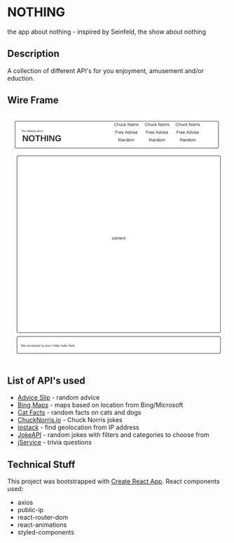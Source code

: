 # NOTHING
the app about nothing - inspired by Seinfeld, the show about nothing

## Description
A collection of different API's for you enjoyment, amusement and/or eduction.

## Wire Frame
![Wireframe](/nothing/planning/nothing_site.png "Nothing wire frame")

## List of API's used
* [Advice Slip](https://api.adviceslip.com/) - random advice
* [Bing Maps](https://docs.microsoft.com/en-us/bingmaps/?redirectedfrom=MSDN) - maps based on location from Bing/Microsoft
* [Cat Facts](https://cat-fact.herokuapp.com/#/) - random facts on cats and dogs
* [ChuckNorris.io](https://api.chucknorris.io/) - Chuck Norris jokes
* [ipstack](https://ipstack.com/) - find geolocation from IP address
* [JokeAPI](https://sv443.net/jokeapi/v2/) - random jokes with filters and categories to choose from
* [jService](http://jservice.io/) - trivia questions

## Technical Stuff
This project was bootstrapped with [Create React App](https://github.com/facebook/create-react-app).
React components used:
* axios
* public-ip
* react-router-dom
* react-animations
* styled-components